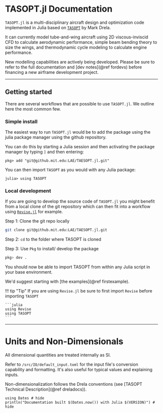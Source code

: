 # TASOPT.jl Documentation

`TASOPT.jl` is a multi-disciplinary aircraft design and optimization code implemented in Julia based on [`TASOPT`](http://web.mit.edu/drela/Public/web/tasopt/) by Mark Drela.

It can currently model tube-and-wing aircraft using 2D viscous-inviscid CFD to calculate aerodynamic performance, simple beam bending theory to size the wings, and thermodynamic cycle modeling to calculate engine performance.

New modelling capabilities are actively being developed. Please be sure to refer to the full documentation and [dev notes](@ref fordevs) before financing a new airframe development project.

---

## Getting started

There are several workflows that are possible to use `TASOPT.jl`. We outline here the most common few.

### Simple install

The easiest way to run `TASOPT.jl` would be to add the package using the julia package manager using the github repository.

You can do this by starting a Julia session and then activating the package manager by typing `]` and then entering:
```julia-repl
pkg> add "git@github.mit.edu:LAE/TAESOPT.jl.git"
```

You can then import `TASOPT` as you would with any Julia package:
```julia-repl
julia> using TASOPT
```
### Local development

If you are going to develop the source code of `TASOPT.jl` you might benefit from a local clone of the git repository which
can then fit into a workflow using [`Revise.jl`](https://timholy.github.io/Revise.jl/stable/) for example.

Step 1: Clone the git repo locally
```bash
git clone git@github.mit.edu:LAE/TAESOPT.jl.git
```

Step 2: `cd` to the folder where TASOPT is cloned

Step 3: Use `Pkg` to install/ develop the package

```julia
pkg> dev .
```

You should now be able to import TASOPT from within any Julia script in your base environment.

We'd suggest starting with [the examples](@ref firstexample).

!!! tip "Tip"
    If you are using `Revise.jl` be sure to first import `Revise` before importing `TASOPT`

    ```julia
    using Revise
    using TASOPT
    ```

---

# Units and Non-Dimensionals

All dimensional quantities are treated internally as SI.

Refer to `/src/IO/default_input.toml` for the input file's conversion capability and formatting. It's also useful for typical values and explaining inputs.

Non-dimensionalization follows the Drela conventions (see [TASOPT Technical Description](@ref dreladocs)).

```@example
using Dates # hide
println("Documentation built $(Dates.now()) with Julia $(VERSION)") # hide
```
